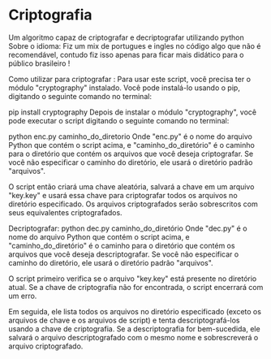 # Criptografia
Um algoritmo capaz de criptografar e decriptografar utilizando python
Sobre o idioma: Fiz um mix de portugues e ingles no código algo que não é recomendável, contudo fiz isso apenas para ficar mais didático para o público brasileiro !

Como utilizar para criptografar  :
Para usar este script, você precisa ter o módulo "cryptography" instalado. Você pode instalá-lo usando o pip, digitando o seguinte comando no terminal:

pip install cryptography
Depois de instalar o módulo "cryptography", você pode executar o script digitando o seguinte comando no terminal:

python enc.py caminho_do_diretorio
Onde "enc.py" é o nome do arquivo Python que contém o script acima, e "caminho_do_diretório" é o caminho para o diretório que contém os arquivos que você deseja criptografar. Se você não especificar o caminho do diretório, ele usará o diretório padrão "arquivos".

O script então criará uma chave aleatória, salvará a chave em um arquivo "key.key" e usará essa chave para criptografar todos os arquivos no diretório especificado. Os arquivos criptografados serão sobrescritos com seus equivalentes criptografados.


Decriptografar:
python dec.py caminho_do_diretório
Onde "dec.py" é o nome do arquivo Python que contém o script acima, e "caminho_do_diretório" é o caminho para o diretório que contém os arquivos que você deseja descriptografar. Se você não especificar o caminho do diretório, ele usará o diretório padrão "arquivos".

O script primeiro verifica se o arquivo "key.key" está presente no diretório atual. Se a chave de criptografia não for encontrada, o script encerrará com um erro.

Em seguida, ele lista todos os arquivos no diretório especificado (exceto os arquivos de chave e os arquivos de script) e tenta descriptografá-los usando a chave de criptografia. Se a descriptografia for bem-sucedida, ele salvará o arquivo descriptografado com o mesmo nome e sobrescreverá o arquivo criptografado.




